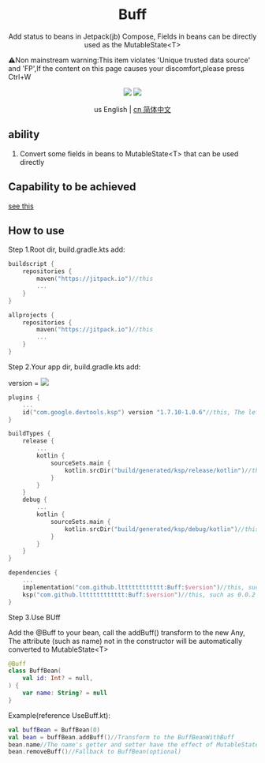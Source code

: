<h1 align="center">Buff</h1>

<p align="center">Add status to beans in Jetpack(jb) Compose, Fields in beans can be directly used as the MutableState&lt;T&gt;</p>

<p>⚠️Non mainstream warning:This item violates 'Unique trusted data source' and 'FP',If the content on this page causes your discomfort,please press Ctrl+W</p>

<p align="center">
<img src="https://img.shields.io/badge/license-Apache%202-blue.svg?maxAge=2592000">
<img src="https://jitpack.io/v/ltttttttttttt/Buff.svg"/>
</p>

<div align="center">us English | <a href="https://github.com/ltttttttttttt/Buff/blob/main/README_CN.md">cn 简体中文</a></div>

## ability

1. Convert some fields in beans to MutableState&lt;T&gt; that can be used directly

## Capability to be achieved

<a href="https://github.com/ltttttttttttt/Buff/blob/main/README_CN.md">see this</a>

## How to use

Step 1.Root dir, build.gradle.kts add:

```kotlin
buildscript {
    repositories {
        maven("https://jitpack.io")//this
        ...
    }
}

allprojects {
    repositories {
        maven("https://jitpack.io")//this
        ...
    }
}
```

Step 2.Your app dir, build.gradle.kts add:

version = [![](https://jitpack.io/v/ltttttttttttt/Buff.svg)](https://jitpack.io/#ltttttttttttt/Buff)

```kotlin
plugins {
    ...
    id("com.google.devtools.ksp") version "1.7.10-1.0.6"//this, The left 1.7.10 corresponds to your the Kotlin version,more version: https://github.com/google/ksp/releases
}

buildTypes {
    release {
        ...
        kotlin {
            sourceSets.main {
                kotlin.srcDir("build/generated/ksp/release/kotlin")//this
            }
        }
    }
    debug {
        ...
        kotlin {
            sourceSets.main {
                kotlin.srcDir("build/generated/ksp/debug/kotlin")//this
            }
        }
    }
}

dependencies {
    ...
    implementation("com.github.ltttttttttttt:Buff:$version")//this, such as 0.0.2
    ksp("com.github.ltttttttttttt:Buff:$version")//this, such as 0.0.2
}
```

Step 3.Use BUff

Add the @Buff to your bean, call the addBuff() transform to the new Any, The attribute (such as
name) not in the constructor will be automatically converted to MutableState&lt;T&gt;

```kotlin
@Buff
class BuffBean(
    val id: Int? = null,
) {
    var name: String? = null
}
```

Example(reference UseBuff.kt):

```kotlin
val buffBean = BuffBean(0)
val bean = buffBean.addBuff()//Transform to the BuffBeanWithBuff
bean.name//The name's getter and setter have the effect of MutableState<T>
bean.removeBuff()//Fallback to BuffBean(optional)
```